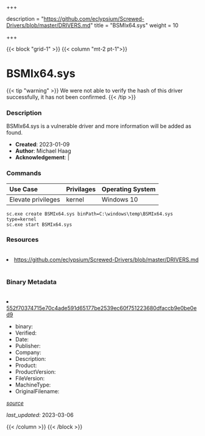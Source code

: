+++

description = "https://github.com/eclypsium/Screwed-Drivers/blob/master/DRIVERS.md"
title = "BSMIx64.sys"
weight = 10

+++


{{< block "grid-1" >}}
{{< column "mt-2 pt-1">}}




# BSMIx64.sys 


{{< tip "warning" >}}
We were not able to verify the hash of this driver successfully, it has not been confirmed.
{{< /tip >}}




### Description


BSMIx64.sys is a vulnerable driver and more information will be added as found.


- **Created**: 2023-01-09
- **Author**: Michael Haag
- **Acknowledgement**:  | [](https://twitter.com/)

### Commands

| Use Case | Privilages | Operating System | 
|:---- | ---- | ---- |
| Elevate privileges | kernel | Windows 10 |

```
sc.exe create BSMIx64.sys binPath=C:\windows\temp\BSMIx64.sys type=kernel
sc.exe start BSMIx64.sys
```

### Resources
<br>


<li><a href=" https://github.com/eclypsium/Screwed-Drivers/blob/master/DRIVERS.md"> https://github.com/eclypsium/Screwed-Drivers/blob/master/DRIVERS.md</a></li>


<br>


### Binary Metadata
<br>



<li><a href="https://www.virustotal.com/gui/file/552f70374715e70c4ade591d65177be2539ec60f751223680dfaccb9e0be0ed9">552f70374715e70c4ade591d65177be2539ec60f751223680dfaccb9e0be0ed9</a></li>



- binary: 
- Verified: 
- Date: 
- Publisher: 
- Company: 
- Description: 
- Product: 
- ProductVersion: 
- FileVersion: 
- MachineType: 
- OriginalFilename: 

[*source*](https://github.com/magicsword-io/LOLDrivers/tree/main/yaml/bsmix64.sys.yml)

*last_updated:* 2023-03-06


{{< /column >}}
{{< /block >}}
